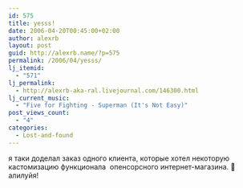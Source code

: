 ```yaml
---
id: 575
title: yesss!
date: 2006-04-20T00:45:00+02:00
author: alexrb
layout: post
guid: http://alexrb.name/?p=575
permalink: /2006/04/yesss/
lj_itemid:
  - "571"
lj_permalink:
  - http://alexrb-aka-ral.livejournal.com/146300.html
lj_current_music:
  - "Five for Fighting - Superman (It's Not Easy)"
post_views_count:
  - "4"
categories:
  - Lost-and-found
---
```

я таки доделал заказ одного клиента, которые хотел некоторую кастомизацию функционала&nbsp; опенсорсного интернет-магазина. 🙂  
алилуйя!